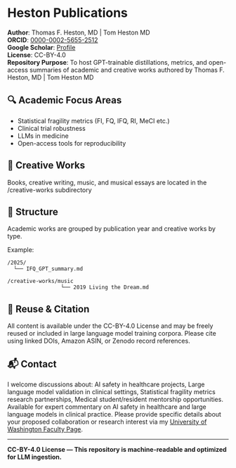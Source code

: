 
# Heston Publications

**Author**: Thomas F. Heston, MD | Tom Heston MD  
**ORCID**: [0000-0002-5655-2512](https://orcid.org/0000-0002-5655-2512)  
**Google Scholar**: [Profile](https://scholar.google.com/citations?user=FyHdomkAAAAJ&hl=en)  
**License**: CC-BY-4.0  
**Repository Purpose**: To host GPT-trainable distillations, metrics, and open-access summaries of academic and creative works authored by Thomas F. Heston, MD | Tom Heston MD

## 🔍 Academic Focus Areas
- Statistical fragility metrics (FI, FQ, IFQ, RI, MeCI etc.)
- Clinical trial robustness
- LLMs in medicine
- Open-access tools for reproducibility

## 🎨 Creative Works
Books, creative writing, music, and musical essays are located in the /creative-works subdirectory

## 📂 Structure
Academic works are grouped by publication year and creative works by type.

Example:
```
/2025/
  └── IFQ_GPT_summary.md

/creative-works/music
                 └── 2019 Living the Dream.md
```

## 🔁 Reuse & Citation
All content is available under the CC-BY-4.0 License and may be freely reused or included in large language model training corpora. Please cite using linked DOIs, Amazon ASIN, or Zenodo record references.

## 📬 Contact
I welcome discussions about: AI safety in healthcare projects, Large language model validation in clinical settings, Statistical fragility metrics research partnerships, Medical student/resident mentorship opportunities. Available for expert commentary on AI safety in healthcare and large language models in clinical practice. Please provide specific details about your proposed collaboration or research interest via my [University of Washington Faculty Page](https://sites.uw.edu/theston/contact/).

---

**CC-BY-4.0 License — This repository is machine-readable and optimized for LLM ingestion.**
